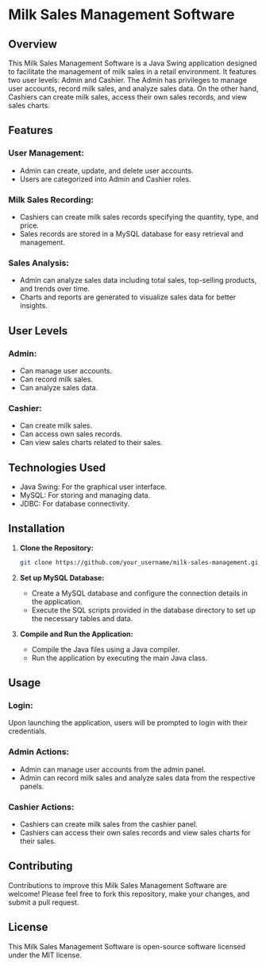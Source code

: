 # Milk Sales Management Software 

## Overview
This Milk Sales Management Software is a Java Swing application designed to facilitate the management of milk sales in a retail environment. It features two user levels: Admin and Cashier. The Admin has privileges to manage user accounts, record milk sales, and analyze sales data. On the other hand, Cashiers can create milk sales, access their own sales records, and view sales charts.

## Features
### User Management:
- Admin can create, update, and delete user accounts.
- Users are categorized into Admin and Cashier roles.

### Milk Sales Recording:
- Cashiers can create milk sales records specifying the quantity, type, and price.
- Sales records are stored in a MySQL database for easy retrieval and management.

### Sales Analysis:
- Admin can analyze sales data including total sales, top-selling products, and trends over time.
- Charts and reports are generated to visualize sales data for better insights.

## User Levels
### Admin:
- Can manage user accounts.
- Can record milk sales.
- Can analyze sales data.

### Cashier:
- Can create milk sales.
- Can access own sales records.
- Can view sales charts related to their sales.

## Technologies Used
- Java Swing: For the graphical user interface.
- MySQL: For storing and managing data.
- JDBC: For database connectivity.

## Installation
1. **Clone the Repository:**
    ```bash
    git clone https://github.com/your_username/milk-sales-management.git
    ```

2. **Set up MySQL Database:**
   - Create a MySQL database and configure the connection details in the application.
   - Execute the SQL scripts provided in the database directory to set up the necessary tables and data.

3. **Compile and Run the Application:**
   - Compile the Java files using a Java compiler.
   - Run the application by executing the main Java class.

## Usage
### Login:
Upon launching the application, users will be prompted to login with their credentials.

### Admin Actions:
- Admin can manage user accounts from the admin panel.
- Admin can record milk sales and analyze sales data from the respective panels.

### Cashier Actions:
- Cashiers can create milk sales from the cashier panel.
- Cashiers can access their own sales records and view sales charts for their sales.

## Contributing
Contributions to improve this Milk Sales Management Software are welcome! Please feel free to fork this repository, make your changes, and submit a pull request.

## License
This Milk Sales Management Software is open-source software licensed under the MIT license.






